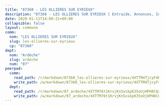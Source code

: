 ```yaml
---
title: "07360 - LES OLLIERES SUR EYRIEUX"
description: "07360 - LES OLLIERES SUR EYRIEUX | Entraide, Annonces, Initiatives"
date: 2020-01-11T14:09:21+09:00
collapsible: false
layout: commune
comm:
  nom: "LES OLLIERES SUR EYRIEUX"
  slug: les-ollieres-sur-eyrieux
  cp: "07360"
dept:
  nom: "Ardèche"
  slug: ardeche
  num: "07"
peerpad:
  comm:
    read_path: /r/markdown/07360_les-ollieres-sur-eyrieux/4XTTM4TjcyF4Bd33Tt6e6km6zJhUp6dCpyi7jvb6xD9bFYsVW
    write_path: /w/markdown/07360_les-ollieres-sur-eyrieux/4XTTM4TjcyF4Bd33Tt6e6km6zJhUp6dCpyi7jvb6xD9bFYsVW-K3TgTqAuX55NRYEgaB2LNK2TASfzD3Q1VqSFnJuJHdT5mfA47yXA3YP86eExNykR47LdJa8HVeX68ZiWARGBxUpYztjxRgwkUAt2YSjBhVbyFjx1uwYymf2LRBHSg46LYdG5y78g
  dept:
    read_path: /r/markdown/07_ardeche/4XTTM76t1KrvjKn5xskpK35oUjHPH8CQaLdMsC4TVbgaVPp9H
    write_path: /w/markdown/07_ardeche/4XTTM76t1KrvjKn5xskpK35oUjHPH8CQaLdMsC4TVbgaVPp9H-K3TgTz6XqMtb1TG26LozWQGWzYCmeEroVRKKCBntm7SADEzfC88gC5qx4GzHEVb3Y3CHH1FRtgCq45v9wokwFBFS6YysdmDNnD29f5C4C6FuF2ZpCUFJZY3XzmFx1kWscUwpw6qR
---
```



